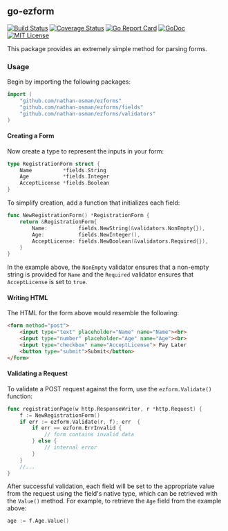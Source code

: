 ## go-ezform

[![Build Status](https://travis-ci.org/nathan-osman/go-ezform.svg?branch=master)](https://travis-ci.org/nathan-osman/go-ezform)
[![Coverage Status](https://coveralls.io/repos/github/nathan-osman/go-ezform/badge.svg?branch=master)](https://coveralls.io/github/nathan-osman/go-ezform?branch=master)
[![Go Report Card](https://goreportcard.com/badge/github.com/nathan-osman/go-ezform)](https://goreportcard.com/report/github.com/nathan-osman/go-ezform)
[![GoDoc](https://godoc.org/github.com/nathan-osman/go-ezform?status.svg)](https://godoc.org/github.com/nathan-osman/go-ezform)
[![MIT License](http://img.shields.io/badge/license-MIT-9370d8.svg?style=flat)](http://opensource.org/licenses/MIT)

This package provides an extremely simple method for parsing forms.

### Usage

Begin by importing the following packages:

```go
import (
    "github.com/nathan-osman/ezforms"
    "github.com/nathan-osman/ezforms/fields"
    "github.com/nathan-osman/ezforms/validators"
)
```

#### Creating a Form

Now create a type to represent the inputs in your form:

```go
type RegistrationForm struct {
    Name          *fields.String
    Age           *fields.Integer
    AcceptLicense *fields.Boolean
}
```

To simplify creation, add a function that initializes each field:

```go
func NewRegistrationForm() *RegistrationForm {
    return &RegistrationForm{
        Name:          fields.NewString(&validators.NonEmpty{}),
        Age:           fields.NewInteger(),
        AcceptLicense: fields.NewBoolean(&validators.Required{}),
    }
}
```

In the example above, the `NonEmpty` validator ensures that a non-empty string is provided for `Name` and the `Required` validator ensures that `AcceptLicense` is set to `true`.

#### Writing HTML

The HTML for the form above would resemble the following:

```html
<form method="post">
    <input type="text" placeholder="Name" name="Name"><br>
    <input type="number" placeholder="Age" name="Age"><br>
    <input type="checkbox" name="AcceptLicense"> Pay Later
    <button type="submit">Submit</button>
</form>
```

#### Validating a Request

To validate a POST request against the form, use the `ezform.Validate()` function:

```go
func registrationPage(w http.ResponseWriter, r *http.Request) {
    f := NewRegistrationForm()
    if err := ezform.Validate(r, f); err  {
        if err == ezform.ErrInvalid {
            // form contains invalid data
        } else {
            // internal error
        }
    }
    //...
}
```

After successful validation, each field will be set to the appropriate value from the request using the field's native type, which can be retrieved with the `Value()` method. For example, to retrieve the `Age` field from the example above:

```go
age := f.Age.Value()
```
